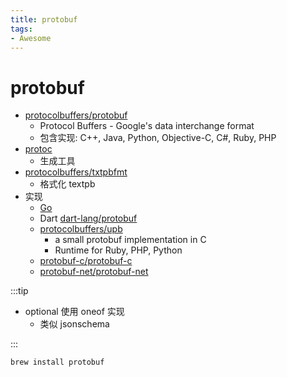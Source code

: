 ```yaml
---
title: protobuf
tags:
- Awesome
---
```


# protobuf

- [protocolbuffers/protobuf](https://github.com/protocolbuffers/protobuf)
  - Protocol Buffers - Google's data interchange format
  - 包含实现: C++, Java, Python, Objective-C, C#, Ruby, PHP
- [protoc](./protoc.md)
  - 生成工具
- [protocolbuffers/txtpbfmt](https://github.com/protocolbuffers/txtpbfmt)
  - 格式化 textpb
- 实现
  - [Go](./protobuf-go.md)
  - Dart [dart-lang/protobuf](https://github.com/dart-lang/protobuf)
  - [protocolbuffers/upb](https://github.com/protocolbuffers/upb)
    - a small protobuf implementation in C
    - Runtime for Ruby, PHP, Python
  - [protobuf-c/protobuf-c](https://github.com/protobuf-c/protobuf-c)
  - [protobuf-net/protobuf-net](https://github.com/protobuf-net/protobuf-net)

:::tip

- optional 使用 oneof 实现
  - 类似 jsonschema

:::

```bash
brew install protobuf
```
